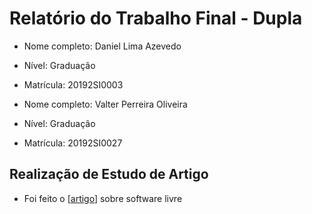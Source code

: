 # Relatório do Trabalho Final - Dupla

* Nome completo: Daniel Lima Azevedo
* Nível: Graduação
* Matrícula: 20192SI0003

* Nome completo: Valter Perreira Oliveira
* Nível: Graduação
* Matrícula: 20192SI0027


## Realização de Estudo de Artigo

* Foi feito o [[artigo](https://docs.google.com/document/d/1nujCj7vOGu1xB10SCXTG9VvyVRbJE2ZXkNWZNTdO2BY/edit?usp=sharing)] sobre software livre
